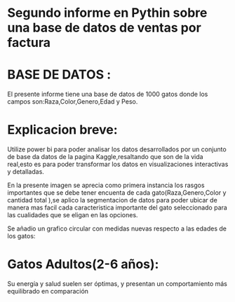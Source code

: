 # Segundo informe en Pythin sobre una base de datos de ventas por factura

# BASE DE DATOS :
El presente informe tiene una base de datos de 1000 gatos donde los campos son:Raza,Color,Genero,Edad y Peso.
# Explicacion breve:

Utilize power bi para poder analisar los datos desarrollados por un conjunto de base da datos de la pagina Kaggle,resaltando que son de la vida real,esto es para poder transformar los datos en visualizaciones interactivas y detalladas.

En la presente imagen se aprecia como primera instancia los rasgos importantes que se debe tener encuenta de cada gato(Raza,Genero,Color y cantidad total ),se aplico la segmentacion de datos para poder ubicar de manera mas facil cada caracteristica importante del gato seleccionado para las cualidades que se eligan en las opciones.

Se añadio un grafico circular con medidas nuevas respecto a las edades de los gatos:
# Gatos Adultos(2-6 años):
Su energía y salud suelen ser óptimas, y presentan un comportamiento más equilibrado en comparación 
